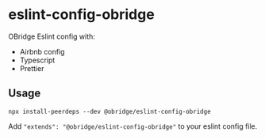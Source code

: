 # eslint-config-obridge

OBridge Eslint config with:

- Airbnb config
- Typescript
- Prettier

## Usage

```
npx install-peerdeps --dev @obridge/eslint-config-obridge
```

Add `"extends": "@obridge/eslint-config-obridge"` to your eslint config file.
